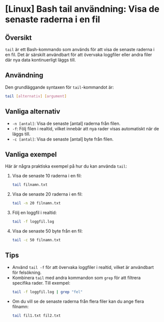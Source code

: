 # [Linux] Bash tail användning: Visa de senaste raderna i en fil

## Översikt
`tail` är ett Bash-kommando som används för att visa de senaste raderna i en fil. Det är särskilt användbart för att övervaka loggfiler eller andra filer där nya data kontinuerligt läggs till.

## Användning
Den grundläggande syntaxen för `tail`-kommandot är:

```bash
tail [alternativ] [argument]
```

## Vanliga alternativ
- `-n [antal]`: Visa de senaste [antal] raderna från filen.
- `-f`: Följ filen i realtid, vilket innebär att nya rader visas automatiskt när de läggs till.
- `-c [antal]`: Visa de senaste [antal] byte från filen.

## Vanliga exempel
Här är några praktiska exempel på hur du kan använda `tail`:

1. Visa de senaste 10 raderna i en fil:
   ```bash
   tail filnamn.txt
   ```

2. Visa de senaste 20 raderna i en fil:
   ```bash
   tail -n 20 filnamn.txt
   ```

3. Följ en loggfil i realtid:
   ```bash
   tail -f loggfil.log
   ```

4. Visa de senaste 50 byte från en fil:
   ```bash
   tail -c 50 filnamn.txt
   ```

## Tips
- Använd `tail -f` för att övervaka loggfiler i realtid, vilket är användbart för felsökning.
- Kombinera `tail` med andra kommandon som `grep` för att filtrera specifika rader. Till exempel:
  ```bash
  tail -f loggfil.log | grep "fel"
  ```
- Om du vill se de senaste raderna från flera filer kan du ange flera filnamn:
  ```bash
  tail fil1.txt fil2.txt
  ```